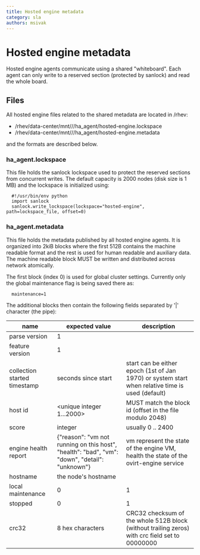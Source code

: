 ```yaml
---
title: Hosted engine metadata
category: sla
authors: msivak
---
```


# Hosted engine metadata

Hosted engine agents communicate using a shared "whiteboard". Each agent can only write to a reserved section (protected by sanlock) and read the whole board.

## Files

All hosted engine files related to the shared metadata are located in /rhev:

*   /rhev/data-center/mnt/<NFS>/<DOMAIN ID>/ha_agent/hosted-engine.lockspace
*   /rhev/data-center/mnt/<NFS>/<DOMAIN ID>/ha_agent/hosted-engine.metadata

and the formats are described below.

### ha_agent.lockspace

This file holds the sanlock lockspace used to protect the reserved sections from concurrent writes. The default capacity is 2000 nodes (disk size is 1 MB) and the lockspace is initialized using:

      #!/usr/bin/env python
      import sanlock
      sanlock.write_lockspace(lockspace="hosted-engine", path=lockspace_file, offset=0)

### ha_agent.metadata

This file holds the metadata published by all hosted engine agents. It is organized into 2kiB blocks where the first 512B contains the machine readable format and the rest is used for human readable and auxiliary data. The machine readable block MUST be written and distributed across network atomically.

The first block (index 0) is used for global cluster settings. Currently only the global maintenance flag is being saved there as:

      maintenance=1

The additional blocks then contain the following fields separated by '|' character (the pipe):

| name                         | expected value                                                                                | description                                                                                      |
|------------------------------|-----------------------------------------------------------------------------------------------|--------------------------------------------------------------------------------------------------|
| parse version                | 1                                                                                             |                                                                                                  |
| feature version              | 1                                                                                             |                                                                                                  |
| collection started timestamp | seconds since start                                                                           | start can be either epoch (1st of Jan 1970) or system start when relative time is used (default) |
| host id                      | <unique integer 1...2000>                                                                     | MUST match the block id (offset in the file modulo 2048)                                         |
| score                        | integer                                                                                       | usually 0 .. 2400                                                                                |
| engine health report         | {"reason": "vm not running on this host", "health": "bad", "vm": "down", "detail": "unknown"} | vm represent the state of the engine VM, health the state of the ovirt-engine service            |
| hostname                     | the node's hostname                                                                           |                                                                                                  |
| local maintenance            | 0|1                                                                                           |                                                                                                  |
| stopped                      | 0|1                                                                                           | usually 0, but is set to 1 by the agent during proper ha_agent shutdown                          |
| crc32                        | 8 hex characters                                                                              | CRC32 checksum of the whole 512B block (without trailing zeros) with crc field set to 00000000   |

